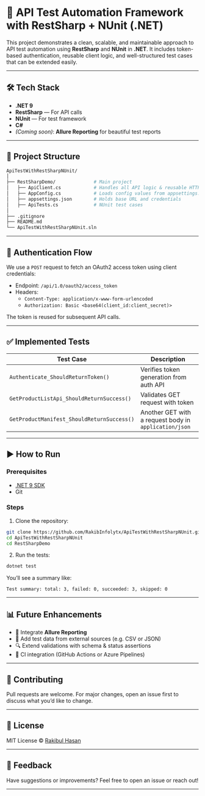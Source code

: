 # 🚀 API Test Automation Framework with RestSharp + NUnit (.NET)

This project demonstrates a clean, scalable, and maintainable approach to API test automation using **RestSharp** and **NUnit** in **.NET**. It includes token-based authentication, reusable client logic, and well-structured test cases that can be extended easily.

---

## 🛠 Tech Stack

- **.NET 9**
- **RestSharp** — For API calls
- **NUnit** — For test framework
- **C#**
- *(Coming soon)*: **Allure Reporting** for beautiful test reports

---

## 📂 Project Structure

```bash
ApiTestWithRestSharpNUnit/
│
├── RestSharpDemo/              # Main project
│   ├── ApiClient.cs            # Handles all API logic & reusable HTTP client
│   ├── AppConfig.cs            # Loads config values from appsettings.json
│   ├── appsettings.json        # Holds base URL and credentials
│   ├── ApiTests.cs             # NUnit test cases
│
├── .gitignore
├── README.md
└── ApiTestWithRestSharpNUnit.sln
```

---

## 🔐 Authentication Flow

We use a `POST` request to fetch an OAuth2 access token using client credentials:

- Endpoint: `/api/1.0/oauth2/access_token`
- Headers:
  - `Content-Type: application/x-www-form-urlencoded`
  - `Authorization: Basic <base64(client_id:client_secret)>`

The token is reused for subsequent API calls.

---

## ✅ Implemented Tests

| Test Case | Description |
|-----------|-------------|
| `Authenticate_ShouldReturnToken()` | Verifies token generation from auth API |
| `GetProductListApi_ShouldReturnSuccess()` | Validates GET request with token |
| `GetProductManifest_ShouldReturnSuccess()` | Another GET with a request body in `application/json` |

---

## ▶️ How to Run

### Prerequisites

- [.NET 9 SDK](https://dotnet.microsoft.com/download/dotnet/9.0)
- Git

### Steps

1. Clone the repository:

```bash
git clone https://github.com/RakibInfolytx/ApiTestWithRestSharpNUnit.git
cd ApiTestWithRestSharpNUnit
cd RestSharpDemo
```

2. Run the tests:

```bash
dotnet test
```

You’ll see a summary like:

```text
Test summary: total: 3, failed: 0, succeeded: 3, skipped: 0
```

---

## 📊 Future Enhancements

- 🔧 Integrate **Allure Reporting**
- 🔁 Add test data from external sources (e.g. CSV or JSON)
- 🔍 Extend validations with schema & status assertions
- 🧪 CI integration (GitHub Actions or Azure Pipelines)

---

## 🤝 Contributing

Pull requests are welcome. For major changes, open an issue first to discuss what you’d like to change.

---

## 🧾 License

MIT License © [Rakibul Hasan](https://github.com/RakibInfolytx)

---

## 💬 Feedback

Have suggestions or improvements? Feel free to open an issue or reach out!

---

